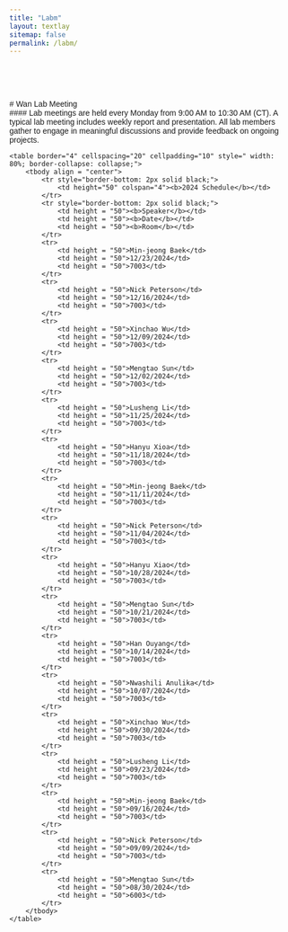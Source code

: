 ```yaml
---
title: "Labm"
layout: textlay
sitemap: false
permalink: /labm/
---
```

<br>
<br>
<br>
<br>
# Wan Lab Meeting
<br>
#### Lab meetings are held every Monday from 9:00 AM to 10:30 AM (CT). A typical lab meeting includes weekly report and presentation. All lab members gather to engage in meaningful discussions and provide feedback on ongoing projects. 


<br>
<html lang="en">
<body style="font-family: Arial, sans-serif; padding: 20px;">
    
    <table border="4" cellspacing="20" cellpadding="10" style=" width: 80%; border-collapse: collapse;">
        <tbody align = "center">
            <tr style="border-bottom: 2px solid black;">
                <td height="50" colspan="4"><b>2024 Schedule</b></td>
            </tr>
            <tr style="border-bottom: 2px solid black;">
                <td height = "50"><b>Speaker</b></td>
                <td height = "50"><b>Date</b></td>
                <td height = "50"><b>Room</b></td>
            </tr>
            <tr>
                <td height = "50">Min-jeong Baek</td>
                <td height = "50">12/23/2024</td>
                <td height = "50">7003</td>
            </tr>
            <tr>
                <td height = "50">Nick Peterson</td>
                <td height = "50">12/16/2024</td>
                <td height = "50">7003</td>
            </tr> 
            <tr>
                <td height = "50">Xinchao Wu</td>
                <td height = "50">12/09/2024</td>
                <td height = "50">7003</td>
            </tr>
            <tr>
                <td height = "50">Mengtao Sun</td>
                <td height = "50">12/02/2024</td>
                <td height = "50">7003</td>
            </tr> 
            <tr>
                <td height = "50">Lusheng Li</td>
                <td height = "50">11/25/2024</td>
                <td height = "50">7003</td>
            </tr> 
            <tr>
                <td height = "50">Hanyu Xioa</td>
                <td height = "50">11/18/2024</td>
                <td height = "50">7003</td>
            </tr> 
            <tr>
                <td height = "50">Min-jeong Baek</td>
                <td height = "50">11/11/2024</td>
                <td height = "50">7003</td>
            </tr>             
            <tr>
                <td height = "50">Nick Peterson</td>
                <td height = "50">11/04/2024</td>
                <td height = "50">7003</td>
            </tr>             
            <tr>
                <td height = "50">Hanyu Xiao</td>
                <td height = "50">10/28/2024</td>
                <td height = "50">7003</td>
            </tr>            
            <tr>
                <td height = "50">Mengtao Sun</td>
                <td height = "50">10/21/2024</td>
                <td height = "50">7003</td>
            </tr>
            <tr>
                <td height = "50">Han Ouyang</td>
                <td height = "50">10/14/2024</td>
                <td height = "50">7003</td>
            </tr>            
            <tr>
                <td height = "50">Nwashili Anulika</td>
                <td height = "50">10/07/2024</td>
                <td height = "50">7003</td>
            </tr>              
            <tr>
                <td height = "50">Xinchao Wu</td>
                <td height = "50">09/30/2024</td>
                <td height = "50">7003</td>
            </tr>
            <tr>
                <td height = "50">Lusheng Li</td>
                <td height = "50">09/23/2024</td>
                <td height = "50">7003</td>
            </tr>  
            <tr>
                <td height = "50">Min-jeong Baek</td>
                <td height = "50">09/16/2024</td>
                <td height = "50">7003</td>
            </tr>
            <tr>
                <td height = "50">Nick Peterson</td>
                <td height = "50">09/09/2024</td>
                <td height = "50">7003</td>
            </tr>
            <tr>
                <td height = "50">Mengtao Sun</td>
                <td height = "50">08/30/2024</td>
                <td height = "50">6003</td>
            </tr>
        </tbody>
    </table>
</body>
</html>
<br>
<br>
<br>
